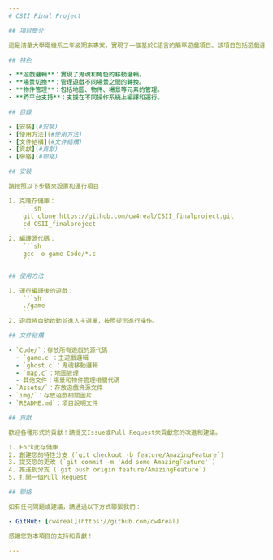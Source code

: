 ```yaml
---
# CSII Final Project

## 項目簡介

這是清華大學電機系二年級期末專案，實現了一個基於C語言的簡單遊戲項目。該項目包括遊戲邏輯、場景切換、物件管理等功能，展示了C語言在遊戲開發中的應用。

## 特色

- **遊戲邏輯**：實現了鬼魂和角色的移動邏輯。
- **場景切換**：管理遊戲不同場景之間的轉換。
- **物件管理**：包括地圖、物件、場景等元素的管理。
- **跨平台支持**：支援在不同操作系統上編譯和運行。

## 目錄

- [安裝](#安裝)
- [使用方法](#使用方法)
- [文件結構](#文件結構)
- [貢獻](#貢獻)
- [聯絡](#聯絡)

## 安裝

請按照以下步驟來設置和運行項目：

1. 克隆存儲庫：
    ```sh
    git clone https://github.com/cw4real/CSII_finalproject.git
    cd CSII_finalproject
    ```
2. 編譯源代碼：
    ```sh
    gcc -o game Code/*.c
    ```

## 使用方法

1. 運行編譯後的遊戲：
    ```sh
    ./game
    ```
2. 遊戲將自動啟動並進入主選單，按照提示進行操作。

## 文件結構

- `Code/`：存放所有遊戲的源代碼
  - `game.c`：主遊戲邏輯
  - `ghost.c`：鬼魂移動邏輯
  - `map.c`：地圖管理
  - 其他文件：場景和物件管理相關代碼
- `Assets/`：存放遊戲資源文件
- `img/`：存放遊戲相關圖片
- `README.md`：項目說明文件

## 貢獻

歡迎各種形式的貢獻！請提交Issue或Pull Request來貢獻您的改進和建議。

1. Fork此存儲庫
2. 創建您的特性分支 (`git checkout -b feature/AmazingFeature`)
3. 提交您的更改 (`git commit -m 'Add some AmazingFeature'`)
4. 推送到分支 (`git push origin feature/AmazingFeature`)
5. 打開一個Pull Request

## 聯絡

如有任何問題或建議，請通過以下方式聯繫我們：

- GitHub: [cw4real](https://github.com/cw4real)

感謝您對本項目的支持和貢獻！

---
```

